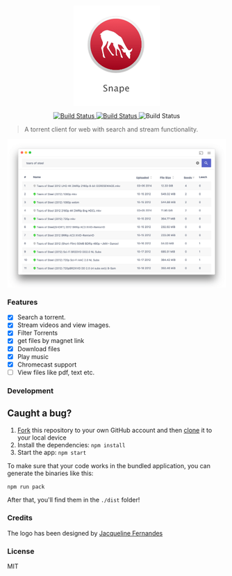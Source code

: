 <p align="center">
  <img src="./logo.png" align="center" alt="" width="200"/>
</p>

<p align="center">
<a href="https://travis-ci.org/ritz078/embed.js">
<img src="https://travis-ci.org/ritz078/embed.js.svg?branch=master" alt="Build Status" style="max-width:100%;">
</a>
<a href="https://ci.appveyor.com/project/ritz078/snape-w59ql">
<img src="https://ci.appveyor.com/api/projects/status/ug8htkw6156wgvq9/branch/master?svg=true" alt="Build Status" style="max-width:100%;">
</a>
<img src="https://img.shields.io/badge/styled_with-prettier-ff69b4.svg" alt="Build Status" style="max-width:100%;">
</p>

> A torrent client for web with search and stream functionality.

<p align="center">
  <img src="./demo.png" align="center"/>
</p>

### Features
- [x] Search a torrent. 
- [x] Stream videos and view images.
- [x] Filter Torrents
- [x] get files by magnet link
- [x] Download files
- [x] Play music
- [x] Chromecast support
- [ ] View files like pdf, text etc.

### Development

## Caught a bug?

1. [Fork](https://help.github.com/articles/fork-a-repo/) this repository to your own GitHub account and then [clone](https://help.github.com/articles/cloning-a-repository/) it to your local device
2. Install the dependencies: `npm install`
3. Start the app: `npm start`

To make sure that your code works in the bundled application, you can generate the binaries like this:

```bash
npm run pack
```

After that, you'll find them in the `./dist` folder!

### Credits

The logo has been designed by [Jacqueline Fernandes](https://thenounproject.com/jacquelinefernandes/)

### License 
MIT


